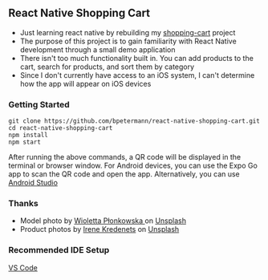 ## React Native Shopping Cart

- Just learning react native by rebuilding my [shopping-cart](https://github.com/bpetermann/shopping-cart) project
- The purpose of this project is to gain familiarity with React Native development through a small demo application
- There isn't too much functionality built in. You can add products to the cart, search for products, and sort them by category
- Since I don't currently have access to an iOS system, I can't determine how the app will appear on iOS devices

### Getting Started

```
git clone https://github.com/bpetermann/react-native-shopping-cart.git
cd react-native-shopping-cart
npm install
npm start
```

After running the above commands, a QR code will be displayed in the terminal or browser window. For Android devices, you can use the Expo Go app to scan the QR code and open the app. Alternatively, you can use
[Android Studio](https://developer.android.com/studio)

### Thanks

- Model photo by <a href="https://unsplash.com/de/@wiola3001">Wioletta Płonkowska
  </a> on <a href="https://unsplash.com/s/photos/model?utm_source=unsplash&utm_medium=referral&utm_content=creditCopyText">Unsplash</a><br>
- Product photos by <a href="https://unsplash.com/@ikredenets?utm_source=unsplash&utm_medium=referral&utm_content=creditCopyText">Irene Kredenets</a> on <a href="https://unsplash.com/s/photos/shoes?utm_source=unsplash&utm_medium=referral&utm_content=creditCopyText">Unsplash</a>

### Recommended IDE Setup

[VS Code](https://code.visualstudio.com/)
